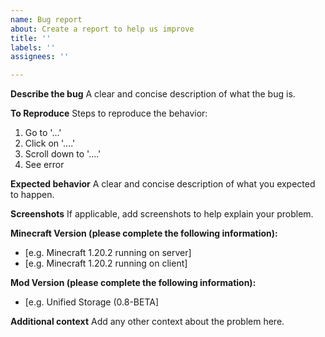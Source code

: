 ```yaml
---
name: Bug report
about: Create a report to help us improve
title: ''
labels: ''
assignees: ''

---
```


**Describe the bug**
A clear and concise description of what the bug is.

**To Reproduce**
Steps to reproduce the behavior:
1. Go to '...'
2. Click on '....'
3. Scroll down to '....'
4. See error

**Expected behavior**
A clear and concise description of what you expected to happen.

**Screenshots**
If applicable, add screenshots to help explain your problem.

**Minecraft Version (please complete the following information):**
 - [e.g. Minecraft 1.20.2 running on server]
 - [e.g. Minecraft 1.20.2 running on client]

**Mod Version (please complete the following information):**
 - [e.g. Unified Storage (0.8-BETA]

**Additional context**
Add any other context about the problem here.
